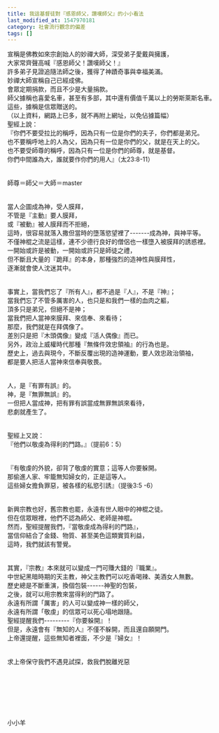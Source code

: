 ```yaml
---
title: 我這基督徒對『感恩師父，讚嘆師父』的小小看法
last_modified_at: 1547970181
category: 社會流行觀念的偏差
tags: []
---
```


宣稱是佛教如來宗創始人的妙禪大師，深受弟子愛戴與擁護，<br>大家常齊聲高喊『感恩師父！讚嘆師父！』<br>許多弟子見證追隨法師之後，獲得了神蹟奇事與幸福美滿。<br>妙禪大師宣稱自己已經成佛。<br>會眾定期捐款，而且不少是大量捐款。<br>師父據稱也喜愛名車，甚至有多部，其中還有價值千萬以上的勞斯萊斯名車。<br>這些，據稱是信眾贈送的。<br>（以上資料，網路上已多，就不再附上網址，以免佔據篇幅）<br><!--more-->聖經上說：<br>『你們不要受拉比的稱呼，因為只有一位是你們的夫子，你們都是弟兄。<br>也不要稱呼地上的人為父，因為只有一位是你們的父，就是在天上的父。<br>也不要受師尊的稱呼，因為只有一位是你們的師尊，就是基督。<br>你們中間誰為大，誰就要作你們的用人』（太23:8-11）<br><br><br>師尊＝師父＝大師＝master<br><br><br>當人企圖成為神，受人膜拜，<br>不管是『主動』要人膜拜，<br>或『被動』被人膜拜而不拒絕，<br>這時，很容易就落入撒但當時的墮落慾望裡了-------成為神，與神平等。<br>不僅神棍之流是這樣，連不少德行良好的僧侶也一樣墮入被膜拜的誘惑裡。<br>一開始或許是被動，一開始或許只是師徒之禮，<br>但不斷且大量的『跪拜』的本身，那種強烈的造神性與膜拜性，<br>逐漸就會使人沈迷其中。<br><br><br>事實上，當我們忘了『所有人』，都不過是『人』，不是『神』；<br>當我們忘了不管多厲害的人，也只是和我們一樣的血肉之軀，<br>頂多只是弟兄，但絕不是神；<br>當我們把人當神來膜拜、來信奉、來看待；<br>那麼，我們就是在拜偶像了。<br>差別只是把『木頭偶像』變成『活人偶像』而已。<br>另外，政治上威權時代那種『無條件效忠領袖』的行為也是。<br>歷史上，過去與現今，不斷反覆出現的造神運動，要人效忠政治領袖，<br>都是要人把活人當神來信奉與敬畏。<br><br><br>人，是『有罪有誤』的。<br>神，是『無罪無誤』的。<br>一但把人當成神，把有罪有誤當成無罪無誤來看待，<br>悲劇就產生了。<br><br><br>聖經上又說：<br>『他們以敬虔為得利的門路。』（提前6：5）<br><br><br>『有敬虔的外貌，卻背了敬虔的實意；這等人你要躲開。<br>那偷進人家、牢籠無知婦女的，正是這等人。<br>這些婦女擔負罪惡，被各樣的私慾引誘』（提後3:5 -6）<br><br><br>新興宗教也好，舊宗教也罷，永遠有世人眼中的神棍之徒。<br>但在信眾眼裡，他們不認為師父、老師是神棍。<br>然而，聖經提醒我們，『當敬虔成為得利的門路』，<br>當信仰結合了金錢、物質、甚至美色這類實質利益，<br>這時，我們就該有警覺。<br><br><br>其實，『宗教』本來就可以變成一門可賺大錢的『職業』。<br>中世紀黑暗時期的天主教，神父主教們可以吃香喝辣、美酒女人無數。<br>歷史總是不斷重演，換個包裝------神聖的包裝，<br>之後，就可以用宗教來當得利的門路了。<br>永遠有所謂「厲害」的人可以變成神一樣的師父，<br>永遠有所謂「敬虔」的信眾可以死心塌地跟隨。<br>聖經提醒我們---------『你要躲開』！<br>但是，永遠會有『無知的人』不僅不躲開，而且還自願開門。<br>上帝還提醒，這些無知者裡面，不少是『婦女』！<br><br><br>求上帝保守我們不遇見試探，救我們脫離兇惡<br><br><br><br><br><br><br><br>小小羊<br><br><br><br><br>
